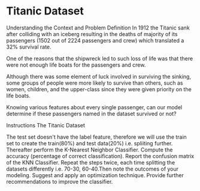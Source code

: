 # Titanic Dataset
 
Understanding the Context and Problem Definition
In 1912 the Titanic sank after colliding with an iceberg resulting in the deaths of majority of its passengers (1502 out of 2224 passengers and crew) which translated a 32% survival rate.

One of the reasons that the shipwreck led to such loss of life was that there were not enough life boats for the passengers and crew.

Although there was some element of luck involved in surviving the sinking, some groups of people were more likely to survive than others, such as women, children, and the upper-class since they were given priority on the life boats.

Knowing various features about every single passenger, can our model determine if these passengers named in the dataset survived or not?

Instructions
The Titanic Dataset

The test set doesn't have the label feature, therefore we will use the train set to create the train(80%) and test data(20%) i.e. spliiting further.
Thereafter perform the K-Nearest Neighbor Classifier.
Compute the accuracy (percentage of correct classification).
Report the confusion matrix of the KNN Classifier.
Repeat the steps twice, each time splitting the datasets differently i.e. 70-30, 60-40.Then note the outcomes of your modeling.
Suggest and apply an optimization technique.
Provide further recommendations to improve the classifier.
